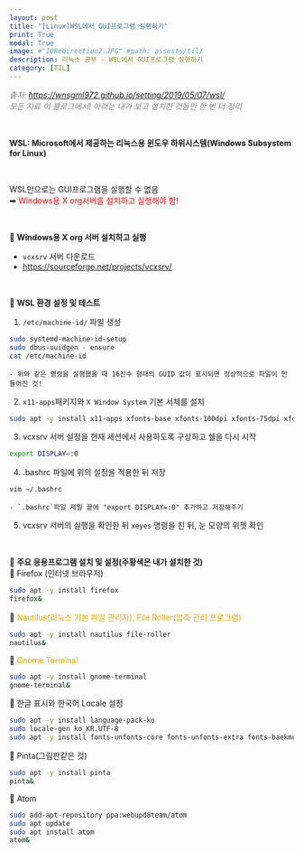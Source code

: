 ```yaml
---
layout: post
title: "[Linux]WSL에서 GUI프로그램 실행하기"
print: True
modal: True
image: #"IORedirection2.JPG" #path: assests/til/
description: 리눅스 공부 - WSL에서 GUI프로그램 실행하기
category: [TIL]
---
```


<span style="color: gray"> _출처: https://wnsgml972.github.io/setting/2019/05/07/wsl/  
모든 자료 이 블로그에서! 아래는 내가 보고 설치한 것들만 한 번 더 정리_ </span>  

<br/>

__WSL: Microsoft에서 제공하는 리눅스용 윈도우 하위시스템(Windows Subsystem for Linux)__  

<br/>

WSL만으로는 GUI프로그램을 실행할 수 없음  
➡ <span style="color: red">Windows용 X org서버를 설치하고 실행해야 함!</span>  

<br/>

📌 __Windows용 X org 서버 설치하고 실행__  
- `vcxsrv` 서버 다운로드  
- https://sourceforge.net/projects/vcxsrv/  

<br/>

📌 __WSL 환경 설정 및 테스트__  
1. `/etc/machine-id/` 파일 생성  
~~~bash
sudo systemd-machine-id-setup
sudo dbus-uuidgen - ensure
cat /etc/machine-id
~~~  
    - 위와 같은 명령을 실행했을 때 16진수 형태의 GUID 값이 표시되면 정상적으로 파일이 만들어진 것!  

2. `x11-apps`패키지와 `X Window System` 기본 서체를 설치  
~~~bash
sudo apt -y install x11-apps xfonts-base xfonts-100dpi xfonts-75dpi xfonts-cyrillic dbus-x11
~~~  

3. vcxsrv 서버 설정을 현재 세션에서 사용하도록 구성하고 쉘을 다시 시작  
~~~bash  
export DISPLAY=:0  
~~~  

4. .bashrc 파일에 위의 설정을 적용한 뒤 저장  
~~~bash  
vim ~/.bashrc  
~~~  
    - `.bashrc`파일 제일 끝에 "export DISPLAY=:0" 추가하고 저장해주기  

5. vcxsrv 서버의 실행을 확인한 뒤 `xeyes` 명령을 친 뒤, 눈 모양의 위젯 확인  

<br/>

📌 __주요 응용프로그램 설치 및 설정(주황색은 내가 설치한 것)__  
📍 Firefox (인터넷 브라우저)  
~~~bash
sudo apt -y install firefox
firefox&
~~~  

📍 <span style="color: orange">Nautilus(리눅스 기본 파일 관리자), File Roller(압축 관리 프로그램)</span>  
~~~bash
sudo apt -y install nautilus file-roller
nautilus&
~~~  

📍 <span style="color: orange">Gnome Terminal</span>  
~~~bash
sudo apt -y install gnome-terminal
gnome-terminal&  
~~~  

📍 한글 표시와 한국어 Locale 설정  
~~~bash
sudo apt -y install language-pack-ko
sudo locale-gen ko_KR.UTF-8
sudo apt -y install fonts-unfonts-core fonts-unfonts-extra fonts-baekmuk fonts-nanum fonts-nanum-coding fonts-nanum-extra
~~~  

📍 Pinta(그림판같은 것)  
~~~bash
sudo apt -y install pinta
pinta&
~~~

📍 Atom  
~~~bash
sudo add-apt-repository ppa:webupd8team/atom
sudo apt update
sudo apt install atom
atom&
~~~